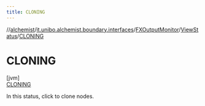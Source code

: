 ```yaml
---
title: CLONING
---
```

//[alchemist](../../../../../index.html)/[it.unibo.alchemist.boundary.interfaces](../../../index.html)/[FXOutputMonitor](../../index.html)/[ViewStatus](../index.html)/[CLONING](index.html)



# CLONING



[jvm]\
[CLONING](index.html)



In this status, click to clone nodes.


